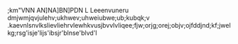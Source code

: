 ;km"VNN
AN]NA]BN]PDN
 L Leeenvuneru
dmjwmjqvjulehv;ukhwev;uhweiubwe;ub;kubqk;v .kaevnlsnvlkslievliehrvlewhkvusjbvvlvliqee;fjw;orjg;orej;objv;ojfddjnd;kf;jwelkg;rsg'isje'lijs'ibsjr'blnse'blvd'l
